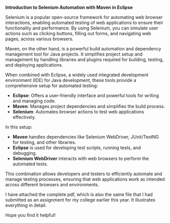 **Introduction to Selenium Automation with Maven in Eclipse**

Selenium is a popular open-source framework for automating web browser interactions, enabling automated testing of web applications to ensure their functionality and performance. By using Selenium, you can simulate user actions such as clicking buttons, filling out forms, and navigating web pages, across various browsers.

Maven, on the other hand, is a powerful build automation and dependency management tool for Java projects. It simplifies project setup and management by handling libraries and plugins required for building, testing, and deploying applications.

When combined with Eclipse, a widely used integrated development environment (IDE) for Java development, these tools provide a comprehensive setup for automated testing:

- **Eclipse**: Offers a user-friendly interface and powerful tools for writing and managing code.
- **Maven**: Manages project dependencies and simplifies the build process.
- **Selenium**: Automates browser actions to test web applications effectively.

In this setup:

- **Maven** handles dependencies like Selenium WebDriver, JUnit/TestNG for testing, and other libraries.
- **Eclipse** is used for developing test scripts, running tests, and debugging.
- **Selenium WebDriver** interacts with web browsers to perform the automated tests.

This combination allows developers and testers to efficiently automate and manage testing processes, ensuring that web applications work as intended across different browsers and environments.

I have attached the complete pdf, which is also the same file that I had submitted as an assignment for my college earlier this year. It illustrates everything in detail.

Hope you find it helpful!

